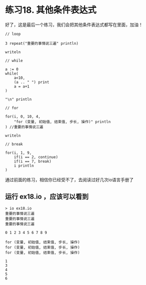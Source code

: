 # 练习18. 其他条件表达式

好了，这是最后一个练习，我们会把其他条件表达式都写在里面，加油！

```
// loop

3 repeat("重要的事情说三遍" println)
	
writeln

// while

a := 0
while(
	a<10,
	(a .. " ") print
	a = a+1
)

"\n" println

// for

for(i, 0, 10, 4,
	"for (变量, 初始值, 结束值, 步长, 操作)" println
) //重要的事情说三遍

writeln

// break

for(i, 1, 9,
	if(i == 2, continue)
	if(i == 7, break)
	i println
)

```

通过前面的练习，相信你已经受不了，去阅读过好几次io语言手册了

## 运行 ex18.io ，应该可以看到

```
> io ex18.io
重要的事情说三遍
重要的事情说三遍
重要的事情说三遍

0 1 2 3 4 5 6 7 8 9 

for (变量, 初始值, 结束值, 步长, 操作)
for (变量, 初始值, 结束值, 步长, 操作)
for (变量, 初始值, 结束值, 步长, 操作)

1
3
4
5
6

```
